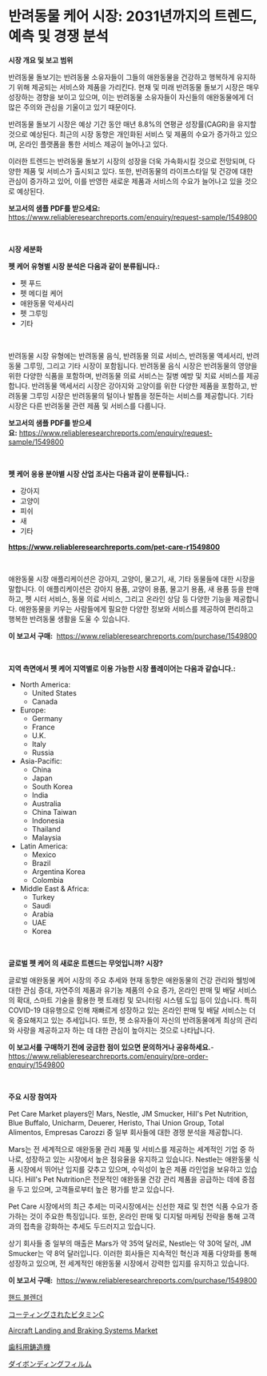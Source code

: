 <p><h1>반려동물 케어 시장: 2031년까지의 트렌드, 예측 및 경쟁 분석</h1></p><p><strong>시장 개요 및 보고 범위</strong></p>
<p><p>반려동물 돌보기는 반려동물 소유자들이 그들의 애완동물을 건강하고 행복하게 유지하기 위해 제공되는 서비스와 제품을 가리킨다. 현재 및 미래 반려동물 돌보기 시장은 매우 성장하는 경향을 보이고 있으며, 이는 반려동물 소유자들이 자신들의 애완동물에게 더 많은 주의와 관심을 기울이고 있기 때문이다. </p><p>반려동물 돌보기 시장은 예상 기간 동안 매년 8.8%의 연평균 성장률(CAGR)을 유지할 것으로 예상된다. 최근의 시장 동향은 개인화된 서비스 및 제품의 수요가 증가하고 있으며, 온라인 플랫폼을 통한 서비스 제공이 늘어나고 있다. </p><p>이러한 트렌드는 반려동물 돌보기 시장의 성장을 더욱 가속화시킬 것으로 전망되며, 다양한 제품 및 서비스가 출시되고 있다. 또한, 반려동물의 라이프스타일 및 건강에 대한 관심이 증가하고 있어, 이를 반영한 새로운 제품과 서비스의 수요가 늘어나고 있을 것으로 예상된다.</p></p>
<p><strong>보고서의 샘플 PDF를 받으세요:</strong> <a href="https://www.reliableresearchreports.com/enquiry/request-sample/1549800">https://www.reliableresearchreports.com/enquiry/request-sample/1549800</a></p>
<p>&nbsp;</p>
<p><strong>시장 세분화</strong></p>
<p><strong>펫 케어 유형별 시장 분석은 다음과 같이 분류됩니다.:</strong></p>
<p><ul><li>펫 푸드</li><li>펫 메디컬 케어</li><li>애완동물 악세사리</li><li>펫 그루밍</li><li>기타</li></ul></p>
<p>&nbsp;</p>
<p><p>반려동물 시장 유형에는 반려동물 음식, 반려동물 의료 서비스, 반려동물 액세서리, 반려동물 그루밍, 그리고 기타 시장이 포함됩니다. 반려동물 음식 시장은 반려동물의 영양을 위한 다양한 식품을 포함하며, 반려동물 의료 서비스는 질병 예방 및 치료 서비스를 제공합니다. 반려동물 액세서리 시장은 강아지와 고양이를 위한 다양한 제품을 포함하고, 반려동물 그루밍 시장은 반려동물의 털이나 발톱을 정돈하는 서비스를 제공합니다. 기타 시장은 다른 반려동물 관련 제품 및 서비스를 다룹니다.</p></p>
<p><strong>보고서의 샘플 PDF를 받으세요:</strong>&nbsp;<a href="https://www.reliableresearchreports.com/enquiry/request-sample/1549800">https://www.reliableresearchreports.com/enquiry/request-sample/1549800</a></p>
<p>&nbsp;</p>
<p><strong> 펫 케어 응용 분야별 시장 산업 조사는 다음과 같이 분류됩니다.:</strong></p>
<p><ul><li>강아지</li><li>고양이</li><li>피쉬</li><li>새</li><li>기타</li></ul></p>
<p><strong><a href="https://www.reliableresearchreports.com/pet-care-r1549800">https://www.reliableresearchreports.com/pet-care-r1549800</a></strong></p>
<p>&nbsp;</p>
<p><p>애완동물 시장 애플리케이션은 강아지, 고양이, 물고기, 새, 기타 동물들에 대한 시장을 말합니다. 이 애플리케이션은 강아지 용품, 고양이 용품, 물고기 용품, 새 용품 등을 판매하고, 펫 시터 서비스, 동물 의료 서비스, 그리고 온라인 상담 등 다양한 기능을 제공합니다. 애완동물을 키우는 사람들에게 필요한 다양한 정보와 서비스를 제공하여 편리하고 행복한 반려동물 생활을 도울 수 있습니다.</p></p>
<p><strong>이 보고서 구매:</strong>&nbsp; <a href="https://www.reliableresearchreports.com/purchase/1549800">https://www.reliableresearchreports.com/purchase/1549800</a></p>
<p>&nbsp;</p>
<p><strong>지역 측면에서 펫 케어 지역별로 이용 가능한 시장 플레이어는 다음과 같습니다.:</strong></p>
<p><ul>
    <li>
        North America:
        <ul>
            <li>United States</li>
            <li>Canada</li>
        </ul>
    </li>
    <li>
        Europe:
        <ul>
            <li>Germany</li>
            <li>France</li>
            <li>U.K.</li>
            <li>Italy</li>
            <li>Russia</li>
        </ul>
    </li>
    <li>
        Asia-Pacific:
        <ul>
            <li>China</li>
            <li>Japan</li>
            <li>South Korea</li>
            <li>India</li>
            <li>Australia</li>
            <li>China Taiwan</li>
            <li>Indonesia</li>
            <li>Thailand</li>
            <li>Malaysia</li>
        </ul>
    </li>
    <li>
        Latin America:
        <ul>
            <li>Mexico</li>
            <li>Brazil</li>
            <li>Argentina Korea</li>
            <li>Colombia</li>
        </ul>
    </li>
    <li>
        Middle East & Africa:
        <ul>
            <li>Turkey</li>
            <li>Saudi</li>
            <li>Arabia</li>
            <li>UAE</li>
            <li>Korea</li>
        </ul>
    </li>
    </ul></p>
<p>&nbsp;</p>
<p><strong>글로벌 펫 케어 의 새로운 트렌드는 무엇입니까? 시장?</strong></p>
<p><p>글로벌 애완동물 케어 시장의 주요 추세와 현재 동향은 애완동물의 건강 관리와 웰빙에 대한 관심 증대, 자연주의 제품과 유기농 제품의 수요 증가, 온라인 판매 및 배달 서비스의 확대, 스마트 기술을 활용한 펫 트래킹 및 모니터링 시스템 도입 등이 있습니다. 특히 COVID-19 대유행으로 인해 재빠르게 성장하고 있는 온라인 판매 및 배달 서비스는 더욱 중요해지고 있는 추세입니다. 또한, 펫 소유자들이 자신의 반려동물에게 최상의 관리와 사랑을 제공하고자 하는 데 대한 관심이 높아지는 것으로 나타납니다.</p></p>
<p><strong>이 보고서를 구매하기 전에 궁금한 점이 있으면 문의하거나 공유하세요.</strong>- <a href="https://www.reliableresearchreports.com/enquiry/pre-order-enquiry/1549800">https://www.reliableresearchreports.com/enquiry/pre-order-enquiry/1549800</a></p>
<p>&nbsp;</p>
<p><strong>주요 시장 참여자</strong></p>
<p><p>Pet Care Market players인 Mars, Nestle, JM Smucker, Hill's Pet Nutrition, Blue Buffalo, Unicharm, Deuerer, Heristo, Thai Union Group, Total Alimentos, Empresas Carozzi 중 일부 회사들에 대한 경쟁 분석을 제공합니다.</p><p>Mars는 전 세계적으로 애완동물 관리 제품 및 서비스를 제공하는 세계적인 기업 중 하나로, 성장하고 있는 시장에서 높은 점유율을 유지하고 있습니다. Nestle는 애완동물 식품 시장에서 뛰어난 입지를 갖추고 있으며, 수익성이 높은 제품 라인업을 보유하고 있습니다. Hill's Pet Nutrition은 전문적인 애완동물 건강 관리 제품을 공급하는 데에 중점을 두고 있으며, 고객들로부터 높은 평가를 받고 있습니다.</p><p>Pet Care 시장에서의 최근 추세는 미국시장에서는 신선한 재료 및 천연 식품 수요가 증가하는 것이 주요한 특징입니다. 또한, 온라인 판매 및 디지털 마케팅 전략을 통해 고객과의 접촉을 강화하는 추세도 두드러지고 있습니다.</p><p>상기 회사들 중 일부의 매출은 Mars가 약 35억 달러로, Nestle는 약 30억 달러, JM Smucker는 약 8억 달러입니다. 이러한 회사들은 지속적인 혁신과 제품 다양화를 통해 성장하고 있으며, 전 세계적인 애완동물 시장에서 강력한 입지를 유지하고 있습니다.</p></p>
<p><strong>이 보고서 구매:</strong>&nbsp;&nbsp;<a href="https://www.reliableresearchreports.com/purchase/1549800">https://www.reliableresearchreports.com/purchase/1549800</a></p>
<p><p><a href="https://github.com/royErdmtyan906778/Market-Research-Report-List-1/blob/main/861510316766.md">핸드 블렌더</a></p><p><a href="https://medium.com/@frankfurter35566/%E3%82%B3%E3%83%BC%E3%83%86%E3%82%A3%E3%83%B3%E3%82%B0%E3%81%95%E3%82%8C%E3%81%9F%E3%83%93%E3%82%BF%E3%83%9F%E3%83%B3c%E5%B8%82%E5%A0%B4%E3%81%AF-%E5%B8%82%E5%A0%B4%E3%82%B7%E3%82%A7%E3%82%A2-%E3%82%B5%E3%82%A4%E3%82%BA-%E3%81%8A%E3%82%88%E3%81%B32031%E5%B9%B4%E3%81%BE%E3%81%A7%E3%81%AE%E4%BA%88%E6%B8%AC%E3%81%AB%E7%84%A6%E7%82%B9%E3%82%92%E5%BD%93%E3%81%A6%E3%81%A6%E3%81%84%E3%81%BE%E3%81%99-4c277c1f5f7f">コーティングされたビタミンC</a></p><p><a href="https://issuu.com/reportprime-2/docs/aircraft-landing-and-braking-system_0457028421f4a2">Aircraft Landing and Braking Systems Market</a></p><p><a href="https://github.com/zekaoe592392/Market-Research-Report-List-1/blob/main/642834018278.md">歯科用鋳造機</a></p><p><a href="https://medium.com/@nicolasrown5/2024%E5%B9%B4%E3%81%8B%E3%82%892031%E5%B9%B4%E3%81%BE%E3%81%A7%E3%81%AEdie-bonding-film-%E3%83%9E%E3%83%BC%E3%82%B1%E3%83%83%E3%83%88%E3%81%AE%E3%83%88%E3%83%AC%E3%83%B3%E3%83%89%E3%81%A8%E5%B8%82%E5%A0%B4%E5%88%86%E6%9E%90%E3%82%92%E4%BA%88%E6%B8%AC%E3%81%97%E3%81%BE%E3%81%99-cff4e35e9543">ダイボンディングフィルム</a></p></p>